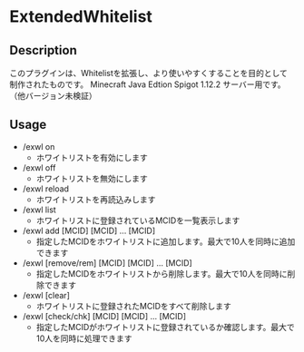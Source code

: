 # ExtendedWhitelist
## Description
このプラグインは、Whitelistを拡張し、より使いやすくすることを目的として制作されたものです。
Minecraft Java Edtion Spigot 1.12.2 サーバー用です。（他バージョン未検証）
## Usage
* /exwl on
    * ホワイトリストを有効にします
* /exwl off
    * ホワイトリストを無効にします
* /exwl reload
    * ホワイトリストを再読込みします
* /exwl list
    * ホワイトリストに登録されているMCIDを一覧表示します
* /exwl add [MCID] [MCID] ... [MCID]
    * 指定したMCIDをホワイトリストに追加します。最大で10人を同時に追加できます
* /exwl [remove/rem] [MCID] [MCID] ... [MCID]
    * 指定したMCIDをホワイトリストから削除します。最大で10人を同時に削除できます
* /exwl [clear]
    * ホワイトリストに登録されたMCIDをすべて削除します
* /exwl [check/chk] [MCID] [MCID] ... [MCID]
    * 指定したMCIDがホワイトリストに登録されているか確認します。最大で10人を同時に処理できます